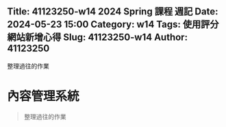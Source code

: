 Title: 41123250-w14 2024 Spring 課程 週記
Date: 2024-05-23 15:00
Category: w14
Tags: 使用評分網站新增心得
Slug: 41123250-w14
Author: 41123250
---

整理過往的作業

<!-- PELICAN_END_SUMMARY -->

# 內容管理系統
>整理過往的作業